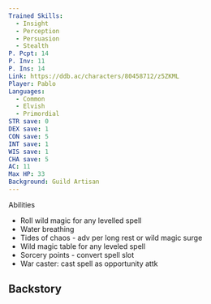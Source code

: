 ```yaml
---
Trained Skills:
  - Insight
  - Perception
  - Persuasion
  - Stealth
P. Pcpt: 14
P. Inv: 11
P. Ins: 14
Link: https://ddb.ac/characters/80458712/z5ZKML
Player: Pablo
Languages:
  - Common
  - Elvish
  - Primordial
STR save: 0
DEX save: 1
CON save: 5
INT save: 1
WIS save: 1
CHA save: 5
AC: 11
Max HP: 33
Background: Guild Artisan
---
```

Abilities
- Roll wild magic for any levelled spell
- Water breathing
- Tides of chaos - adv per long rest or wild magic surge
- Wild magic table for any leveled spell
- Sorcery points - convert spell slot
- War caster: cast spell as opportunity attk

Backstory
- 